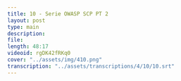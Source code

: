 ```yaml
---
title: 10 - Serie OWASP SCP PT 2
layout: post
type: main
description: 
file: 
length: 48:17
videoid: rgDK42fRKq0
cover: "../assets/img/410.png"
transcription: "../assets/transcriptions/4/10/10.srt"
---
```


